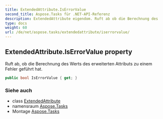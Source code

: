 ```yaml
---
title: ExtendedAttribute.IsErrorValue
second_title: Aspose.Tasks für .NET-API-Referenz
description: ExtendedAttribute eigendom. Ruft ab ob die Berechnung des Werts des erweiterten Attributs zu einem Fehler geführt hat.
type: docs
weight: 60
url: /de/net/aspose.tasks/extendedattribute/iserrorvalue/
---
```

## ExtendedAttribute.IsErrorValue property

Ruft ab, ob die Berechnung des Werts des erweiterten Attributs zu einem Fehler geführt hat.

```csharp
public bool IsErrorValue { get; }
```

### Siehe auch

* class [ExtendedAttribute](../)
* namensraum [Aspose.Tasks](../../extendedattribute/)
* Montage [Aspose.Tasks](../../../)


